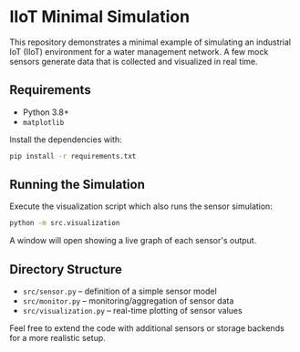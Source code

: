 # IIoT Minimal Simulation

This repository demonstrates a minimal example of simulating an industrial IoT (IIoT) environment for a water management network. A few mock sensors generate data that is collected and visualized in real time.

## Requirements

- Python 3.8+
- `matplotlib`

Install the dependencies with:

```bash
pip install -r requirements.txt
```

## Running the Simulation

Execute the visualization script which also runs the sensor simulation:

```bash
python -m src.visualization
```

A window will open showing a live graph of each sensor's output.

## Directory Structure

- `src/sensor.py` – definition of a simple sensor model
- `src/monitor.py` – monitoring/aggregation of sensor data
- `src/visualization.py` – real-time plotting of sensor values

Feel free to extend the code with additional sensors or storage backends for a more realistic setup.
